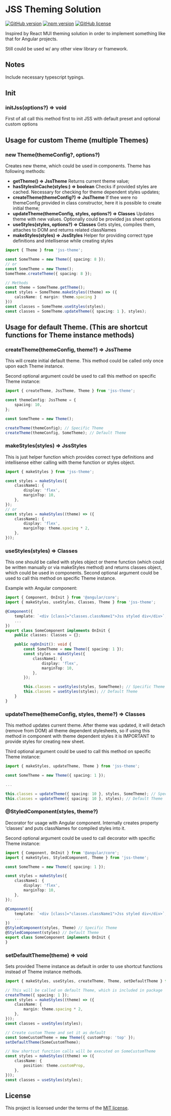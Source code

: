 
# JSS Theming Solution

[![GitHub version](https://img.shields.io/badge/version-0.2.1-yellow.svg)](https://github.com/mopcweb/jss-theme/releases) [![npm version](https://img.shields.io/npm/v/jss-theme.svg)](https://www.npmjs.com/package/jss-theme) [![GitHub license](https://img.shields.io/badge/license-MIT-blue.svg)](https://github.com/mopcweb/jss-theme/blob/master/LICENSE)

Inspired by React MUI theming solution in order to implement something like that for Angular projects.

Still could be used w/ any other view library or framework.

## Notes

Include necessary typescript typings.

## Init

### initJss(options?) => void

First of all call this method first to init JSS with default preset and optional custom options

## Usage for custom Theme (multiple Themes)

### new Theme(themeConfig?, options?)

Creates new theme, which could be used in components. Theme has following methods:

 - __getTheme() => JssTheme__
	Returns current theme value;
 - __hasStylesInCache(styles:) => boolean__
	Checks if provided styles are cached. Necessary for checking for theme dependent styles updates;
 - __createTheme(themeConfig?) => JssTheme__
	If thee were no themeConfig provided in class constructor, here it is possible to create initial theme;
 - __updateTheme(themeConfig, styles, options?) => Classes__
	Updates theme with new values. Optionally could be provided jss sheet options
 - __useStyles(styles, options?) => Classes__
	Gets styles, compiles them, attaches to DOM and returns related classNames
 - __makeStyles(styles) => JssStyles__
	Helper for providing correct type definitions and intellisense while creating styles

```ts
import { Theme } from 'jss-theme';

const SomeTheme = new Theme({ spacing: 8 });
// or
const SomeTheme = new Theme();
SomeTheme.createTheme({ spacing: 8 });

// Methods
const theme = SomeTheme.getTheme();
const styles = SomeTheme.makeStyles((theme) => ({
	calssName: { margin: theme.spacing }
}))
const classes = SomeTheme.useStyles(styles);
const classes = SomeTheme.updateTheme({ spacing: 1 }, styles);
```

## Usage for default Theme. (This are shortcut functions for Theme instance methods)

### createTheme(themeConfig, theme?) => JssTheme
This will create initial default theme. This method could be called only once upon each Theme instance.

Second optional argument could be used to call this method on specific Theme instance:

```ts
import { createTheme, JssTheme, Theme } from 'jss-theme';

const themeConfig: JssTheme = {
	spacing: 10,
};

const SomeTheme = new Theme();

createTheme(themeConfig); // Specific Theme
createTheme(themeConfig, SomeTheme); // Default Theme
```

### makeStyles(styles) => JssStyles

This is just helper function which provides correct type definitions and intellisense either calling with theme function or styles object.

```ts
import { makeStyles } from 'jss-theme';

const styles = makeStyles({
	className1: {
		display: 'flex',
		marginTop: 10,
	},
});
// or
const styles = makeStyles((theme) => ({
	className1: {
		display: 'flex',
		marginTop: theme.spacing * 2,
	},
}));
```

### useStyles(styles) => Classes

This one should be called with styles object or theme function (which could be written manually or via makeStyles method) and returns classes object, which could be used in components.
Second optional argument could be used to call this method on specific Theme instance.

Example with Angular component:
```ts
import { Component, OnInit } from '@angular/core';
import { makeStyles, useStyles, Classes, Theme } from 'jss-theme';

@Component({
	template: `<div [class]="classes.className1">Jss styled div</div>`,
	...
})
export class SomeComponent implements OnInit {
	public classes: Classes = {};

	public ngOnInit(): void {
		const SomeTheme = new Theme({ spacing: 1 });
		const styles = makeStyles({
			className1: {
				display: 'flex',
				marginTop: 10,
			},
		});

		this.classes = useStyles(styles, SomeTheme); // Specific Theme
		this.classes = useStyles(styles); // Default Theme		
	}
}
```

### updateTheme(themeConfig, styles, theme?) => Classes

This method updates current theme. After theme was updated, it will detach (remove from DOM) all theme dependent stylesheets, so if using this method in component with theme dependent styles it is IMPORTANT to provide styles for creating new sheet.

Third optional argument could be used to call this method on specific Theme instance:

```ts
import { makeStyles, updateTheme, Theme } from 'jss-theme';

const SomeTheme = new Theme({ spacing: 1 });

...

this.classes = updateTheme({ spacing: 10 }, styles, SomeTheme); // Specific Theme
this.classes = updateTheme({ spacing: 10 }, styles); // Default Theme
```

### @StyledComponent(styles, theme?)
Decorator for usage with Angular component. Internally creates property 'classes' and puts classNames for compiled styles into it.

Second optional argument could be used to call decorator with specific Theme instance:

```ts
import { Component, OnInit } from '@angular/core';
import { makeStyles, StyledComponent, Theme } from 'jss-theme';

const SomeTheme = new Theme({ spacing: 1 });

const styles = makeStyles({
	className1: {
		display: 'flex',
		marginTop: 10,
	},
});

@Component({
	template: `<div [class]="classes.className1">Jss styled div</div>`,
	...
})
@StyledComponent(styles, Theme) // Specific Theme
@StyledComponent(styles) // Default Theme
export class SomeComponent implements OnInit {
}
```

### setDefaultTheme(theme) => void

Sets provided Theme instance as default in order to use shortcut functions instead of Theme instance methods.

```ts
import { makeStyles, useStyles, createTheme, Theme, setDefaultTheme } from 'jss-theme';

// This will be called on default Theme, which is included in package
createTheme({ spacing: 1 });
const styles = makeStyles((theme) => ({
	className: {
		margin: theme.spacing * 2,
	},
}));
const classes = useStyles(styles);

// Create custom Theme and set it as default
const SomeCustomTheme = new Theme({ customProp: 'top' });
setDefaultTheme(SomeCustomTheme);

// Now shortcut function calls will be executed on SomeCustomTheme
const styles = makeStyles((theme) => ({
	className: {
		position: theme.customProp,
	},
}));
const classes = useStyles(styles);
```

## License

This project is licensed under the terms of the [MIT license](https://github.com/mopcweb/jss-theme/blob/master/LICENSE).
